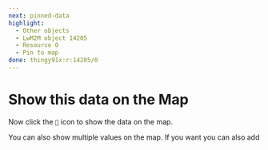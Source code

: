 ```yaml
---
next: pinned-data
highlight:
  - Other objects
  - LwM2M object 14205
  - Resource 0
  - Pin to map
done: thingy91x:r:14205/0
---
```


# Show this data on the Map

Now click the `📍` icon to show the data on the map.

You can also show multiple values on the map. If you want you can also add
